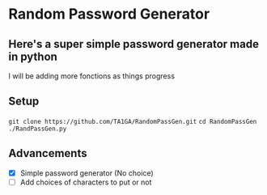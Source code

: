 # Random Password Generator

## Here's a super simple password generator made in python

I will be adding more fonctions as things progress


## Setup

`git clone https://github.com/TA1GA/RandomPassGen.git`
`cd RandomPassGen`
`./RandPassGen.py`

## Advancements 

- [x] Simple password generator (No choice)
- [ ] Add choices of characters to put or not 
